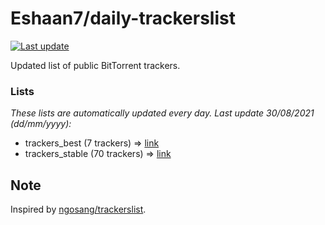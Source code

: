
# Eshaan7/daily-trackerslist 

[![Last update](https://img.shields.io/badge/Last%20update-30/08/2021-blue.svg)](#)

Updated list of public BitTorrent trackers.

### Lists
*These lists are automatically updated every day. Last update 30/08/2021 (_dd/mm/yyyy_):*

* trackers_best (7 trackers) => [link](https://raw.githubusercontent.com/eshaan7/daily-trackerslist/master/trackers_best.txt)
* trackers_stable (70 trackers) => [link](https://raw.githubusercontent.com/eshaan7/daily-trackerslist/master/trackers_stable.txt)

## Note

Inspired by [ngosang/trackerslist](https://github.com/ngosang/trackerslist).
